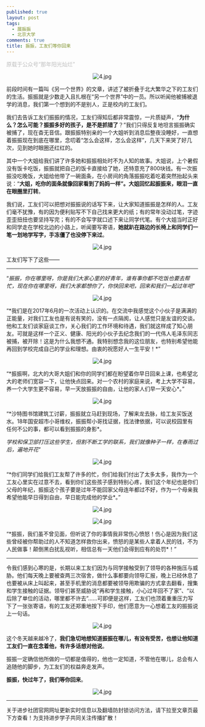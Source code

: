 ```yaml
---
published: true
layout: post
tags:
  - 展振振
  - 北京大学
comments: true
title: 振振，工友们等你回来
---
```

<font color="#BEBEBE">原载于公众号“那年阳光灿烂”</font></br>

<p align="center"><img src="https://i.loli.net/2019/01/14/5c3c5c3251424.png" alt="4.jpg" title="4.jpg" /></p>

前段时间有一篇叫《另一个世界》的文章，讲述了被折叠于北大繁华之下的工友们的生活。振振就是少数走入且扎根在“另一个世界”中的一员。所以听闻他被捕被退学的消息，我们第一个想到的不是别人，正是校内的工友们。

我们去告诉工友们振振的情况，工友们得知后都非常震惊，一片质疑声，“**为什么？怎么可能？振振多好的孩子，是不是抓错了**？”我们只得反复地坦言振振确实被捕了，现在杳无音信。跟振振特别亲的一个大姐听到消息后整夜没睡好，一直想着振振现在到底在哪里，念叨着“怎么会这样，怎么会这样”，几天下来哭了好几次，见到她时眼圈还红红的。

其中一个大姐给我们讲了许多她和振振相处时不为人知的故事。大姐说，上个暑假没有饭卡吃饭，振振就把自己的饭卡直接给了她，还特意充了800块钱。有一次振振没吃晚饭，大姐给他带了一碗面条，在小房间的角落振振吃着吃着突然抬起头来说：“**大姐，吃你的面条就像回家看到了妈妈一样”。大姐回忆起振振来，眼泪一直在眼圈里打转**。

我们说，工友们可以把想对振振说的话写下来，让大家知道振振是怎样的人。工友们毫不犹豫，有的因为便利贴写不下自己找来更大的纸；有的常年没动过笔，字迹歪歪扭扭也要坚持写完；有的不会写字就口述下来让同学代笔。有个大姐当时正好和同学走在学校北边的小路上，听闻要写寄语，**她就趴在路边的长椅上和同学们一笔一划地学写字，手冻僵了也没停下来过**。

<p align="center"><img src="https://i.loli.net/2019/01/14/5c3c612954d2c.png" alt="4.jpg" title="4.jpg" /></p>

工友们写下了这些——

---
“*振振，你在哪里呀，你是我们大家心里的好青年，谁有事你都不吃饭也要去帮忙，现在你在哪里呀，我们大家都想你了，你快回来吧，回来和我们一起过年吧*”</font></br>
<p align="center"><img src="https://i.loli.net/2019/01/14/5c3c6307efdcf.png" alt="4.jpg" title="4.jpg" /></p>
“*我们是在2017年6月的一次活动上认识的。在交流中我感觉这个小伙子是满满的正能量，对我们工友也是有说有笑的，没有一点隔阂，让人感觉只是友谊的交谈。他和工友们谈家庭谈工作，关心我们的工作环境和待遇，我们就这样成了知心朋友。可就是这样一个正义、健康、阳光的小伙子去纪念我们的一代伟人毛泽东同志被捕，被开除！这是为什么我想不通。我特别想念我的这位朋友，也特别希望他能再回到学校完成自己的学业和理想。由衷的祝愿好人一生平安！*”</font></br>
<p align="center"><img src="https://i.loli.net/2019/01/14/5c3c6307efdcf.png" alt="4.jpg" title="4.jpg" /></p>
“*振振啊，北大的大哥大姐们和你的同学们都在盼望着你早日回来上课，也希望北大的老师们宽容一下，让他快点回来。对一个农村的家庭来说，考上大学不容易，养一个大学生更不容易，早一天放振振的自由，让他的家人们早一天安心*。”</font></br>
<p align="center"><img src="https://i.loli.net/2019/01/14/5c3c63bf41cf8.png" alt="4.jpg" title="4.jpg" /></p>
“*沙特图书馆建筑工讨薪，振振就立马赶到现场，了解来龙去脉，给工友买饭送水。18年国安超市小哥维权，振振帮小哥找证据，找法律依据，可以说校园里有任何不公的事，都可以看到振振的身影*。

*学校和保卫部打压这些学生，但割不断工学的联系，我们就像种子一样，在春雨过后，遍地开花*”</font></br>
<p align="center"><img src="https://i.loli.net/2019/01/14/5c3c63fdbe74c.png" alt="4.jpg" title="4.jpg" /></p>
“*你们同学们给我们工友帮了许多的忙，你们给我们付出了太多太多，我作为一个工友心里实在过意不去，看到你们这些孩子感到特别心疼，我们这个年纪也是你们父母的年纪，振振这个孩子要是过年不能回家父母连年都过不好，作为一个母亲我希望他能早日得到自由，早日能完成他的学业*。”</font></br>
<p align="center"><img src="https://i.loli.net/2019/01/14/5c3c64748a273.png" alt="4.jpg" title="4.jpg" /></p>
<p align="center"><img src="https://i.loli.net/2019/01/14/5c3c6483780e2.png" alt="4.jpg" title="4.jpg" /></p>
“*振振，我们虽不曾见面，但听说了你的事情我非常伤心愤怒！伤心是因为我们这些曾经被你帮助过的人不知道怎样救你出来，愤怒的是某些人拿着人民的钱，不为人民做事！颠倒黑白扰乱视听，相信总有一天他们会得到应有的处罚*！”</font></br>

---
令我们感到心寒的是，长期以来工友们因为与同学接触受到了领导的各种施压与威胁。他们每天晚上要被查两三次宿舍，做什么事都要向领导汇报，晚上已经休息了也要被从床上叫起来，甚至手机里的消息都要被领导用欺骗的方式拿去翻看，搜集和学生接触的证据。领导们甚至威胁说“再和学生接触，小心过年回不了家”、“以后除了单位的活动，哪里都不许去”……可即便是这样，工友们也顶着重重压力写下了一张张寄语，有的工友还郑重地按下手印，他们愿意为一心想着工友的振振说上一句话。

<p align="center"><img src="https://i.loli.net/2019/01/14/5c3c6566a43fc.png" alt="4.jpg" title="4.jpg" /></p>

这个冬天越来越冷了，**我们急切地想知道振振在哪儿，有没有受苦，也想让他知道工友们一直在念着他，有许多话想对他说**。

振振一定确信他所做的一切都是值得的，他也一定知道，不管他在哪儿，总会有人追随他的脚步，为工友们的权益奔走发声。

**振振，快过年了，我们等你回来**。

<p align="center"><img src="https://i.loli.net/2019/01/14/5c3c659882e43.png" alt="4.jpg" title="4.jpg" /></p>

---
关于进步社团官网网址更新实时信息以及翻墙防封锁访问方法，请下拉至文章页最下方查看！为支持进步学子共同关注传播扩散！




